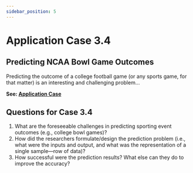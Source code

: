 ```yaml
---
sidebar_position: 5
---
```


# Application Case 3.4

## Predicting NCAA Bowl Game Outcomes
Predicting the outcome of a college football game (or any sports game, for that matter) is an interesting and challenging problem...

**See: [Application Case](https://docs.qq.com/pdf/DYmVpVGZEamRMa1Zy)**



## Questions for Case 3.4
1. What are the foreseeable challenges in predicting sporting event outcomes (e.g., college bowl games)?
2. How did the researchers formulate/design the prediction problem (i.e., what were the inputs and output, and what was the representation of a single sample—row of data)?
3. How successful were the prediction results? What else can they do to improve the accuracy?
